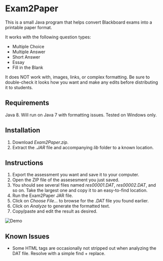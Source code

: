 # Exam2Paper

This is a small Java program that helps convert Blackboard exams into a printable paper format.

It works with the following question types:

* Multiple Choice
* Multiple Answer
* Short Answer
* Essay
* Fill in the Blank

It does NOT work with, images, links, or complex formatting. Be sure to double-check it looks how you want and make any edits before distributing it to students.

## Requirements

Java 8. Will run on Java 7 with formatting issues. Tested on Windows only.

## Installation

1. Download *Exam2Paper.zip*.
2. Extract the *.JAR* file and accompanying *lib* folder to a known location.

## Instructions

1. Export the assessment you want and save it to your computer.
2. Open the ZIP file of the assesesment you just saved.
3. You should see several files named *res00001.DAT*, *res00002.DAT*, and so on. Take the largest one and copy it to an easy-to-find location.
4. Run the Exam2Paper JAR file.
5. Click on *Choose File...* to browse for the *.DAT* file you found earlier.
6. Click on *Analyze* to generate the formatted text.
7. Copy/paste and edit the result as desired.

![Demo](http://i.imgur.com/7Pf2a0V.png)

## Known Issues

* Some HTML tags are occasionally not stripped out when analyzing the DAT file. Resolve with a simple find + replace.



